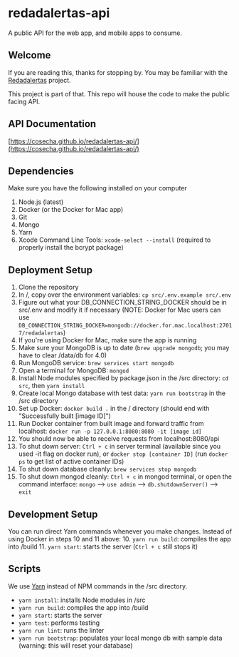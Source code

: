 # redadalertas-api
A public API for the web app, and mobile apps to consume.

## Welcome

If you are reading this, thanks for stopping by. You may be familiar with the [Redadalertas](http://github.com/cosecha/redadalertas) project.

This project is part of that. This repo will house the code to make the public facing API.

## API Documentation

[https://cosecha.github.io/redadalertas-api/](https://cosecha.github.io/redadalertas-api/)

## Dependencies

Make sure you have the following installed on your computer

1. Node.js (latest)
2. Docker (or the Docker for Mac app)
1. Git
1. Mongo
1. Yarn
1. Xcode Command Line Tools: `xcode-select --install` (required to properly install the bcrypt package)

## Deployment Setup

1. Clone the repository
2. In /, copy over the environment variables: `cp src/.env.example src/.env`
3. Figure out what your DB_CONNECTION_STRING_DOCKER should be in src/.env and modify it if necessary (NOTE: Docker for Mac users can use `DB_CONNECTION_STRING_DOCKER=mongodb://docker.for.mac.localhost:27017/redadalertas`)
4. If you're using Docker for Mac, make sure the app is running
5. Make sure your MongoDB is up to date (`brew upgrade mongodb`; you may have to clear /data/db for 4.0)
6. Run MongoDB service: `brew services start mongodb`
7. Open a terminal for MongoDB: `mongod`
8. Install Node modules specified by package.json in the /src directory: `cd src`, then `yarn install`
9. Create local Mongo database with test data: `yarn run bootstrap` in the /src directory
10. Set up Docker: `docker build .` in the / directory (should end with "Successfully built [image ID]")
11. Run Docker container from built image and forward traffic from localhost: `docker run -p 127.0.0.1:8080:8080 -it [image id]`
12. You should now be able to receive requests from localhost:8080/api
13. To shut down server: `Ctrl + c` in server terminal (available since you used -it flag on docker run), or `docker stop [container ID]` (run `docker ps` to get list of active container IDs)
14. To shut down database cleanly: `brew services stop mongodb`
15. To shut down mongod cleanly: `Ctrl + c` in mongod terminal, or open the command interface: `mongo` --> `use admin` --> `db.shutdownServer()` --> `exit`

## Development Setup

You can run direct Yarn commands whenever you make changes. Instead of using Docker in steps 10 and 11 above:
10. `yarn run build`: compiles the app into /build
11. `yarn start`: starts the server (`Ctrl + c` still stops it)

## Scripts

We  use [Yarn](https://yarnpkg.com/en/) instead of NPM commands in the /src directory.

* `yarn install`: installs Node modules in /src
* `yarn run build`: compiles the app into /build
* `yarn start`: starts the server
* `yarn test`: performs testing
* `yarn run lint`: runs the linter
* `yarn run bootstrap`: populates your local mongo db with sample data (warning: this will reset your database)

